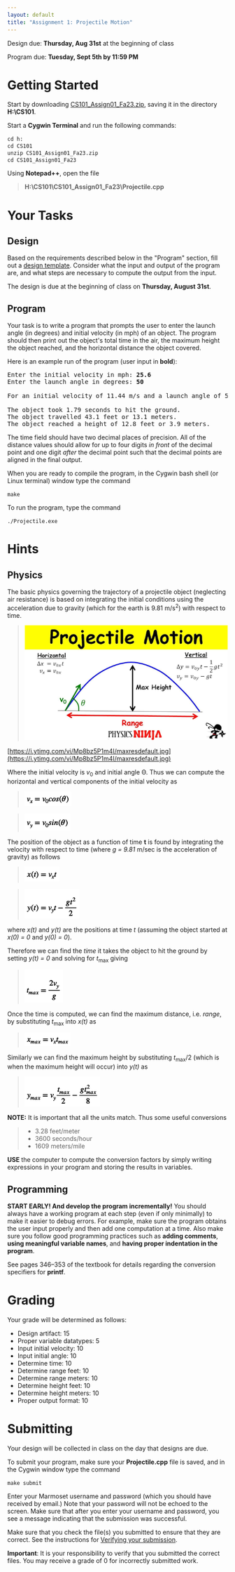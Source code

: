 ```yaml
---
layout: default
title: "Assignment 1: Projectile Motion"
---
```


Design due: **Thursday, Aug 31st** at the beginning of class

Program due: **Tuesday, Sept 5th by 11:59 PM**

Getting Started
===============

Start by downloading [CS101\_Assign01\_Fa23.zip](CS101_Assign01_Fa23.zip), saving it in the directory **H:\\CS101**.

Start a **Cygwin Terminal** and run the following commands:

    cd h:
    cd CS101
    unzip CS101_Assign01_Fa23.zip
    cd CS101_Assign01_Fa23

Using **Notepad++**, open the file

> **H:\\CS101\\CS101\_Assign01\_Fa23\\Projectile.cpp**

Your Tasks
==========

## Design

Based on the requirements described below in the "Program" section, fill out a [design template](../design-template.pdf).  Consider what the input and output of the program are, and what steps are necessary to compute the output from the input.

The design is due at the beginning of class on **Thursday, August 31st**.

## Program

Your task is to write a program that prompts the user to enter the launch angle (in degrees) and initial velocity (in mph) of an object. The program should then print out the object's total time in the air, the maximum height the object reached, and the horizontal distance the object covered.

Here is an example run of the program (user input in **bold**):

<pre>
Enter the initial velocity in mph: <b>25.6</b>
Enter the launch angle in degrees: <b>50</b>

For an initial velocity of 11.44 m/s and a launch angle of 50 degrees:

The object took 1.79 seconds to hit the ground.
The object travelled 43.1 feet or 13.1 meters.
The object reached a height of 12.8 feet or 3.9 meters.
</pre>

The time field should have two decimal places of precision. All of the distance values should allow for up to four digits *in front* of the decimal point and one digit *after* the decimal point such that the decimal points are aligned in the final output.

When you are ready to compile the program, in the Cygwin bash shell (or Linux terminal) window type the command

    make

To run the program, type the command

    ./Projectile.exe

Hints
=====

Physics
-------

The basic physics governing the trajectory of a projectile object (neglecting air resistance) is based on integrating the initial conditions using the acceleration due to gravity (which for the earth is 9.81 m/s<sup>2</sup>) with respect to time. 

> ![image](images/assign01/projmotion.png)

[https://i.ytimg.com/vi/Mp8bz5P1m4I/maxresdefault.jpg](https://i.ytimg.com/vi/Mp8bz5P1m4I/maxresdefault.jpg)

Where the initial velocity is *v*<sub>0</sub> and initial angle Θ. Thus we can compute the horizontal and vertical components of the initial velocity as

> ![image](images/assign01/vx.png)

> ![image](images/assign01/vy.png)

The position of the object as a function of time **t** is found by integrating the velocity with respect to time (where *g = 9.81* m/sec is the acceleration of gravity) as follows

> ![image](images/assign01/xt.png)

> ![image](images/assign01/yt.png)

where *x(t)* and *y(t)* are the positions at time *t* (assuming the object started at *x(0) = 0* and *y(0) = 0*).

Therefore we can find the *time* it takes the object to hit the ground by setting *y(t) = 0* and solving for *t*<sub>max</sub> giving

> ![image](images/assign01/tmax.png)

Once the time is computed, we can find the maximum distance, i.e. *range*, by substituting *t*<sub>max</sub> into *x(t)* as

> ![image](images/assign01/xmax.png)

Similarly we can find the maximum height by substituting *t*<sub>max</sub>/2 (which is when the maximum height will occur) into *y(t)* as

> ![image](images/assign01/ymax.png)

**NOTE:** It is important that all the units match. Thus some useful conversions

> -   3.28 feet/meter
> -   3600 seconds/hour
> -   1609 meters/mile

**USE** the computer to compute the conversion factors by simply writing expressions in your program and storing the results in variables.

Programming
-----------

**START EARLY! And develop the program incrementally!** You should always have a working program at each step (even if only minimally) to make it easier to debug errors. For example, make sure the program obtains the user input properly and then add one computation at a time. Also make sure you follow good programming practices such as **adding comments**, **using meaningful variable names**, and **having proper indentation in the program**.

See pages 346&ndash;353 of the textbook for details regarding the conversion specifiers for **printf**.

Grading
=======

Your grade will be determined as follows:

* Design artifact: 15
* Proper variable datatypes: 5
* Input initial velocity: 10
* Input initial angle: 10
* Determine time: 10
* Determine range feet: 10
* Determine range meters: 10
* Determine height feet: 10
* Determine height meters: 10
* Proper output format: 10

Submitting
==========

Your design will be collected in class on the day that designs are due.

To submit your program, make sure your **Projectile.cpp** file is saved, and in the Cygwin window type the command

    make submit

Enter your Marmoset username and password (which you should have received by email.) Note that your password will not be echoed to the screen. Make sure that after you enter your username and password, you see a message indicating that the submission was successful.

Make sure that you check the file(s) you submitted to ensure that they are correct.  See the instructions for [Verifying your submission](../submitting.html#verifying-your-submission).

<div class="callout">
<b>Important</b>: It is your responsibility to verify that you submitted the correct files.  You may receive a grade of 0 for incorrectly submitted work.
</div>

<!-- vim:set wrap: -->
<!-- vim:set linebreak: -->
<!-- vim:set nolist: -->
